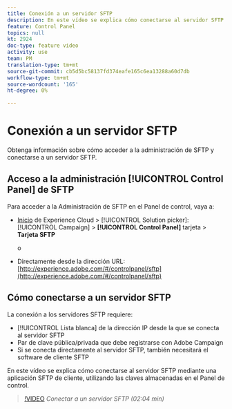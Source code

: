 ```yaml
---
title: Conexión a un servidor SFTP
description: En este vídeo se explica cómo conectarse al servidor SFTP mediante una aplicación SFTP de cliente, utilizando las claves almacenadas en el Panel de control.
feature: Control Panel
topics: null
kt: 2924
doc-type: feature video
activity: use
team: PM
translation-type: tm+mt
source-git-commit: cb5d5bc58137fd374eafe165c6ea13288a60d7db
workflow-type: tm+mt
source-wordcount: '165'
ht-degree: 0%

---
```



# Conexión a un servidor SFTP

Obtenga información sobre cómo acceder a la administración de SFTP y conectarse a un servidor SFTP.

## Acceso a la administración [!UICONTROL Control Panel] de SFTP

Para acceder a la Administración de SFTP en el Panel de control, vaya a:

* [Inicio](https://experience.adobe.com/#/home) de Experience Cloud > [!UICONTROL Solution picker]: [!UICONTROL Campaign] > **[!UICONTROL Control Panel]** tarjeta > **Tarjeta SFTP**

   o
* Directamente desde la dirección URL: [http://experience.adobe.com/#/controlpanel/sftp](http://experience.adobe.com/#/controlpanel/sftp)

## Cómo conectarse a un servidor SFTP

La conexión a los servidores SFTP requiere:

* [!!UICONTROL Lista blanca] de la dirección IP desde la que se conecta al servidor SFTP
* Par de clave pública/privada que debe registrarse con Adobe Campaign
* Si se conecta directamente al servidor SFTP, también necesitará el software de cliente SFTP

En este vídeo se explica cómo conectarse al servidor SFTP mediante una aplicación SFTP de cliente, utilizando las claves almacenadas en el Panel de control.

>[!VIDEO](https://video.tv.adobe.com/v/27263?quality=12)
*Conectar a un servidor SFTP (02:04 min)*
